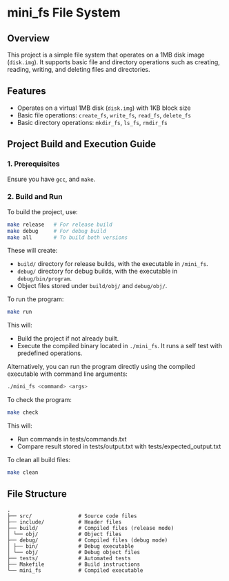# mini_fs File System

## Overview
This project is a simple file system that operates on a 1MB disk image (`disk.img`). It supports basic file and directory operations such as creating, reading, writing, and deleting files and directories.

## Features

- Operates on a virtual 1MB disk (`disk.img`) with 1KB block size
- Basic file operations: `create_fs`, `write_fs`, `read_fs`, `delete_fs`
- Basic directory operations: `mkdir_fs`, `ls_fs`, `rmdir_fs`

## Project Build and Execution Guide

### 1. Prerequisites
Ensure you have `gcc`, and `make`.

### 2. Build and Run
To build the project, use:
```sh
make release   # For release build
make debug     # For debug build
make all       # To build both versions
```

These will create:

- `build/` directory for release builds, with the executable in `/mini_fs`.
- `debug/` directory for debug builds, with the executable in `debug/bin/program`.
- Object files stored under `build/obj/` and `debug/obj/`.

To run the program:
```sh
make run
```
This will:
- Build the project if not already built.
- Execute the compiled binary located in `./mini_fs`. It runs a self test with predefined operations.

Alternatively, you can run the program directly using the compiled executable with command line arguments:
```sh
./mini_fs <command> <args>
```

To check the program:
```sh
make check
```
This will:
- Run commands in tests/commands.txt
- Compare result stored in tests/output.txt with tests/expected_output.txt

To clean all build files:
```sh
make clean
```

## File Structure
```
.
├── src/               # Source code files
├── include/           # Header files
├── build/             # Compiled files (release mode)
│ └── obj/             # Object files
├── debug/             # Compiled files (debug mode)
│ ├── bin/             # Debug executable
│ └── obj/             # Debug object files
├── tests/             # Automated tests
├── Makefile           # Build instructions
└── mini_fs            # Compiled executable
```

